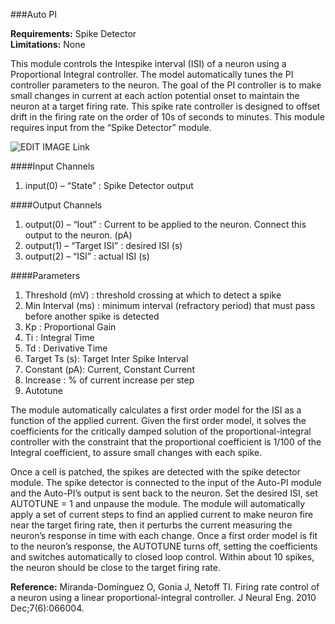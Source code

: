 ###Auto PI

**Requirements:** Spike Detector  
**Limitations:** None  

This module controls the Intespike interval (ISI) of a neuron using a Proportional Integral controller. The model automatically tunes the PI controller parameters to the neuron. The goal of the PI controller is to make small changes in current at each action potential onset to maintain the neuron at a target firing rate. This spike rate controller is designed to offset drift in the firing rate on the order of 10s of seconds to minutes. This module requires input from the “Spike Detector” module.

![EDIT IMAGE Link](http://www.rtxi.org/wp-content/uploads/2012/03/Auto_PI.png)

####Input Channels

1. input(0) – “State” : Spike Detector output

####Output Channels

1. output(0) – “Iout” : Current to be applied to the neuron. Connect this output to the neuron. (pA)
2. output(1) – “Target ISI” : desired ISI (s)
3. output(2) – “ISI” : actual ISI (s)

####Parameters

1. Threshold (mV) : threshold crossing at which to detect a spike
2. Min Interval (ms) : minimum interval (refractory period) that must pass before another spike is detected
3. Kp : Proportional Gain
4. Ti : Integral Time
5. Td : Derivative Time
6. Target Ts (s): Target Inter Spike Interval
7. Constant (pA): Current, Constant Current
8. Increase : % of current increase per step
9. Autotune

The module automatically calculates a first order model for the ISI as a function of the applied current. Given the first order model, it solves the coefficients for the critically damped solution of the proportional-integral controller with the constraint that the proportional coefficient is 1/100 of the Integral coefficient, to assure small changes with each spike.  

Once a cell is patched, the spikes are detected with the spike detector module. The spike detector is connected to the input of the Auto-PI module and the Auto-PI’s output is sent back to the neuron. Set the desired ISI, set AUTOTUNE = 1 and unpause the module. The module will automatically apply a set of current steps to find an applied current to make neuron fire near the target firing rate, then it perturbs the current measuring the neuron’s response in time with each change. Once a first order model is fit to the neuron’s response, the AUTOTUNE turns off, setting the coefficients and switches automatically to closed loop control. Within about 10 spikes, the neuron should be close to the target firing rate.  

**Reference:** Miranda-Domínguez O, Gonia J, Netoff TI. Firing rate control of a neuron using a linear proportional-integral controller. J Neural Eng. 2010 Dec;7(6):066004.
